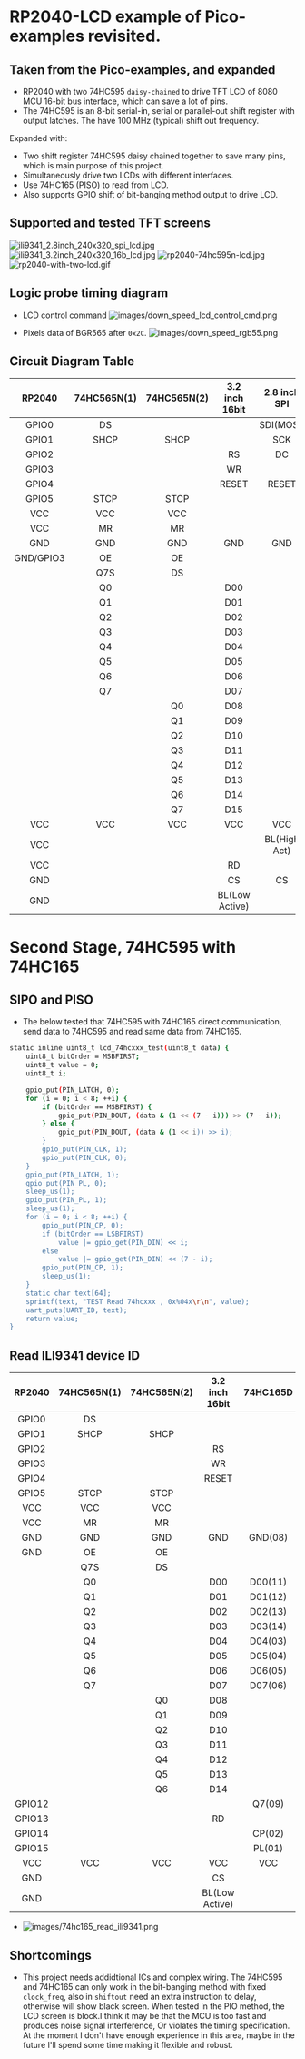 # RP2040-LCD example of Pico-examples  revisited.

## Taken from the Pico-examples, and expanded

* RP2040 with two 74HC595 `daisy-chained` to drive TFT LCD of 8080 MCU 16-bit bus interface, which can save a lot of pins.
* The 74HC595 is an 8-bit serial-in, serial or parallel-out shift register with output latches. The have 100 MHz (typical) shift out frequency.

Expanded with:
* Two shift register 74HC595 daisy chained together to save many pins, which is main purpose of this project.
* Simultaneously drive two LCDs with different interfaces.
* Use 74HC165 (PISO) to read from LCD.
* Also supports GPIO shift of bit-banging method output to drive LCD.

## Supported and tested TFT screens

![ili9341_2.8inch_240x320_spi_lcd.jpg](images/ili9341_2.8inch_240x320_spi_lcd.jpg)
![ili9341_3.2inch_240x320_16b_lcd.jpg](images/ili9341_3.2inch_240x320_16b_lcd.jpg)
![rp2040-74hc595n-lcd.jpg](images/rp2040-74hc595n-lcd.jpg)
![rp2040-with-two-lcd.gif](images/rp2040-with-two-lcd.gif)

## Logic probe timing diagram

* LCD control command
![images/down_speed_lcd_control_cmd.png](images/down_speed_lcd_control_cmd.png)

* Pixels data of BGR565  after `0x2C`.
![images/down_speed_rgb55.png](images/down_speed_rgb55.png)

## Circuit Diagram Table


|    RP2040  | 74HC565N(1) | 74HC565N(2) |3.2 inch 16bit|2.8 inch SPI |
|:----------:|:-----------:|:-----------:|:------------:|:-----------:|
|    GPIO0   |       DS    |             |              |   SDI(MOSI) |
|    GPIO1   |     SHCP    |     SHCP    |              |     SCK     |
|    GPIO2   |             |             |      RS      |     DC      |
|    GPIO3   |             |             |      WR      |             |
|    GPIO4   |             |             |      RESET   |     RESET   |
|    GPIO5   |     STCP    |     STCP    |              |             |
|     VCC    |      VCC    |     VCC     |              |             |
|     VCC    |       MR    |     MR      |              |             |
|     GND    |      GND    |     GND     |      GND     |     GND     |
| GND/GPIO3  |       OE    |     OE      |              |             |
|            |      Q7S    |     DS      |              |             |
|            |       Q0    |             |      D00     |             |
|            |       Q1    |             |      D01     |             |
|            |       Q2    |             |      D02     |             |
|            |       Q3    |             |      D03     |             |
|            |       Q4    |             |      D04     |             |
|            |       Q5    |             |      D05     |             |
|            |       Q6    |             |      D06     |             |
|            |       Q7    |             |      D07     |             |
|            |             |     Q0      |      D08     |             |
|            |             |     Q1      |      D09     |             |
|            |             |     Q2      |      D10     |             |
|            |             |     Q3      |      D11     |             |
|            |             |     Q4      |      D12     |             |
|            |             |     Q5      |      D13     |             |
|            |             |     Q6      |      D14     |             |
|            |             |     Q7      |      D15     |             |
|     VCC    |      VCC    |     VCC     |      VCC     |     VCC     |
|     VCC    |             |             |              |BL(High Act) |
|     VCC    |             |             |      RD      |             |
|     GND    |             |             |      CS      |     CS      |
|     GND    |             |             |BL(Low Active)|             |



# Second Stage, 74HC595 with 74HC165

## SIPO and PISO

* The below tested that 74HC595 with 74HC165 direct communication,  send data to 74HC595 and read same data from 74HC165.

```sh
static inline uint8_t lcd_74hcxxx_test(uint8_t data) {
    uint8_t bitOrder = MSBFIRST;
    uint8_t value = 0;
    uint8_t i;

    gpio_put(PIN_LATCH, 0);
    for (i = 0; i < 8; ++i) {
        if (bitOrder == MSBFIRST) {
            gpio_put(PIN_DOUT, (data & (1 << (7 - i))) >> (7 - i));
        } else {
            gpio_put(PIN_DOUT, (data & (1 << i)) >> i);
        }
        gpio_put(PIN_CLK, 1);
        gpio_put(PIN_CLK, 0);
    }
    gpio_put(PIN_LATCH, 1);
    gpio_put(PIN_PL, 0);
    sleep_us(1);
    gpio_put(PIN_PL, 1);
    sleep_us(1);
    for (i = 0; i < 8; ++i) {
        gpio_put(PIN_CP, 0);
        if (bitOrder == LSBFIRST)
            value |= gpio_get(PIN_DIN) << i;
        else
            value |= gpio_get(PIN_DIN) << (7 - i);
        gpio_put(PIN_CP, 1);
        sleep_us(1);
    }
    static char text[64];
    sprintf(text, "TEST Read 74hcxxx , 0x%04x\r\n", value);
    uart_puts(UART_ID, text);
    return value;
}
```

## Read ILI9341 device ID

|    RP2040  | 74HC565N(1) | 74HC565N(2) |3.2 inch 16bit|   74HC165D |
|:----------:|:-----------:|:-----------:|:------------:|:-----------:|
|    GPIO0   |       DS    |             |              |             |
|    GPIO1   |     SHCP    |     SHCP    |              |             |
|    GPIO2   |             |             |      RS      |             |
|    GPIO3   |             |             |      WR      |             |
|    GPIO4   |             |             |      RESET   |             |
|    GPIO5   |     STCP    |     STCP    |              |             |
|     VCC    |      VCC    |     VCC     |              |             |
|     VCC    |       MR    |     MR      |              |             |
|     GND    |      GND    |     GND     |      GND     |     GND(08) |
|     GND    |       OE    |     OE      |              |             |
|            |      Q7S    |     DS      |              |             |
|            |       Q0    |             |      D00     |     D00(11) |
|            |       Q1    |             |      D01     |     D01(12) |
|            |       Q2    |             |      D02     |     D02(13) |
|            |       Q3    |             |      D03     |     D03(14) |
|            |       Q4    |             |      D04     |     D04(03) |
|            |       Q5    |             |      D05     |     D05(04) |
|            |       Q6    |             |      D06     |     D06(05) |
|            |       Q7    |             |      D07     |     D07(06) |
|            |             |     Q0      |      D08     |             |
|            |             |     Q1      |      D09     |             |
|            |             |     Q2      |      D10     |             |
|            |             |     Q3      |      D11     |             |
|            |             |     Q4      |      D12     |             |
|            |             |     Q5      |      D13     |             |
|            |             |     Q6      |      D14     |             |
|   GPIO12   |             |             |              |     Q7(09)  |
|   GPIO13   |             |             |      RD      |             |
|   GPIO14   |             |             |              |     CP(02)  |
|   GPIO15   |             |             |              |     PL(01)  |
|     VCC    |      VCC    |     VCC     |      VCC     |     VCC     |
|     GND    |             |             |      CS      |             |
|     GND    |             |             |BL(Low Active)|             |

* ![images/74hc165_read_ili9341.png](images/74hc165_read_ili9341.png)

## Shortcomings

* This project needs addidtional ICs and complex wiring. The 74HC595 and 74HC165 can only work in the bit-banging method with fixed `clock_freq`, also in `shiftout` need an extra instruction to delay, otherwise will show black screen. When tested in the PIO method, the LCD screen is block.I think it may be that the MCU is too fast and produces noise signal interference, Or violates the timing specification. At the moment I don't have enough experience in this area, maybe in the future I'll spend some time making it flexible and robust.